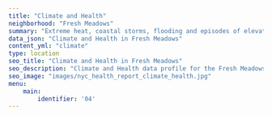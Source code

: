 ```yaml
---
title: "Climate and Health"
neighborhood: "Fresh Meadows"
summary: "Extreme heat, coastal storms, flooding and episodes of elevated ozone are climate-related hazards that may increase with climate change and have important public health impacts in New York City. Extreme weather can cause power outages, which also threaten public health. This report provides neighborhood indicators of climate-related hazards, vulnerability and health impacts."
data_json: "Climate and Health in Fresh Meadows"
content_yml: "climate"
type: location
seo_title: "Climate and Health in Fresh Meadows"
seo_description: "Climate and Health data profile for the Fresh Meadows neighborhood of NYC."
seo_image: "images/nyc_health_report_climate_health.jpg"
menu:
    main:
        identifier: '04'
---
```


